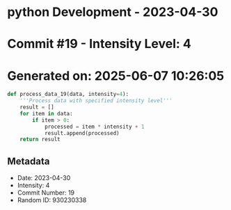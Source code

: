 ﻿# python Development - 2023-04-30
# Commit #19 - Intensity Level: 4
# Generated on: 2025-06-07 10:26:05
```python
def process_data_19(data, intensity=4):
    '''Process data with specified intensity level'''
    result = []
    for item in data:
        if item > 0:
            processed = item * intensity + 1
            result.append(processed)
    return result
```
## Metadata
- Date: 2023-04-30
- Intensity: 4
- Commit Number: 19
- Random ID: 930230338
